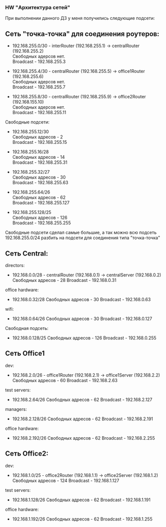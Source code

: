 ### HW "Архитектура сетей"

При выполнении данного ДЗ у меня получились следующие подсети:

## Сеть "точка-точка" для соединения роутеров:

- 192.168.255.0/30 - interRouter (192.168.255.1) -> centralRouter (192.168.255.2)  
Свободных адерсов нет.  
Broadcast - 192.168.255.3

- 192.168.255.4/30 - centralRouter (192.168.255.5) -> office1Router (192.168.255.6)  
Свободных адерсов нет.  
Broadcast - 192.168.255.7

- 192.168.255.8/30 - centralRouter (192.168.255.9) -> office2Router (192.168.155.10)  
Свободных адерсов нет.  
Broadcast - 192.168.255.11

Свободные подсети:
- 192.168.255.12/30  
Свободных адресов - 2  
Broadcast - 192.168.255.15

- 192.168.255.16/28  
Свободных адресов - 14  
Broadcast - 192.168.255.31

- 192.168.255.32/27  
Свободных адресов - 30  
Broadcast - 192.168.255.63

- 192.168.255.64/26  
Свободных адресов - 62  
Broadcast - 192.168.255.127

- 192.168.255.128/25  
Свободных адресов - 126  
Broadcast - 192.168.255.255

Свободные подсети сделал самые большие, а так можно всю подсеть 192.168.255.0/24 разбить на подсети для соединения типа "точка-точка"

## Сеть Central:

directors:
- 192.168.0.0/28 - centralRouter (192.168.0.1) -> centralServer (192.168.0.2)
Свободных адресов - 28
Broadcast - 192.168.0.31

office hardware:
- 192.168.0.32/28
Свободных адресов - 30
Broadcast - 192.168.0.63

wifi:
- 192.168.0.64/26
Свободных адресов - 30
Broadcast - 192.168.0.127

Свободная подсеть:
- 192.168.0.128/25
Свободных адресов - 126
Broadcast - 192.168.0.255

## Сеть Office1

dev:
- 192.168.2.0/26 - office1Router (192.168.2.1) -> office1Server (192.168.2.2)
Свободных адресов - 60
Broadcast - 192.168.2.63

test servers:
- 192.168.2.64/26
Свободных адресов - 62
Broadcast - 192.168.2.127

managers:
- 192.168.2.128/26
Свободных адресов - 62
Broadcast - 192.168.2.191

office hardware:
- 192.168.2.192/26
Свободных адресов - 62
Broadcast - 192.168.2.255

## Сеть Office2:

dev:
- 192.168.1.0/25 - office2Router (192.168.1.1) -> office2Server (192.168.1.2)
Свободных адресов - 124
Broadcast - 192.168.1.127

test servers:
- 192.168.1.128/26
Свободных адресов - 62
Broadcast - 192.168.1.191

office hardware:
- 192.168.1.192/26
Свободных адресов - 62
Broadcast - 192.168.1.255

